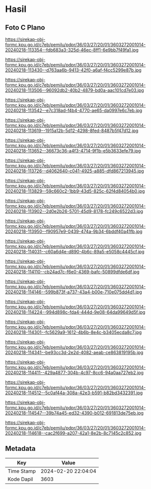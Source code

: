 # Hasil

## Foto C Plano

https://sirekap-obj-formc.kpu.go.id/c7eb/pemilu/pdpr/36/03/27/20/01/3603272001014-20240218-113354--fdb683a3-325d-46ec-8ff1-6e9bb7f49fa1.jpg

https://sirekap-obj-formc.kpu.go.id/c7eb/pemilu/pdpr/36/03/27/20/01/3603272001014-20240218-113430--d763aa6b-9413-42f0-a6af-f4cc5299e87b.jpg

https://sirekap-obj-formc.kpu.go.id/c7eb/pemilu/pdpr/36/03/27/20/01/3603272001014-20240218-113506--96092db2-40b2-4879-bd0a-aac101cd7e03.jpg

https://sirekap-obj-formc.kpu.go.id/c7eb/pemilu/pdpr/36/03/27/20/01/3603272001014-20240218-113542--e7c318ad-f4b4-4770-ae65-da0997e6c7eb.jpg

https://sirekap-obj-formc.kpu.go.id/c7eb/pemilu/pdpr/36/03/27/20/01/3603272001014-20240218-113619--1915a12b-5d12-4298-8fed-8487b5f47d12.jpg

https://sirekap-obj-formc.kpu.go.id/c7eb/pemilu/pdpr/36/03/27/20/01/3603272001014-20240218-113652--36673c36-a4f3-4714-9f1b-e5b3633efe79.jpg

https://sirekap-obj-formc.kpu.go.id/c7eb/pemilu/pdpr/36/03/27/20/01/3603272001014-20240218-113726--d4062640-c041-4925-a885-dfd867213945.jpg

https://sirekap-obj-formc.kpu.go.id/c7eb/pemilu/pdpr/36/03/27/20/01/3603272001014-20240218-113829--59c660c2-1bb9-43d5-825c-62f4d84054b0.jpg

https://sirekap-obj-formc.kpu.go.id/c7eb/pemilu/pdpr/36/03/27/20/01/3603272001014-20240218-113902--2d0e2b26-5701-45d9-8178-fc249c6522d3.jpg

https://sirekap-obj-formc.kpu.go.id/c7eb/pemilu/pdpr/36/03/27/20/01/3603272001014-20240218-113950--f90957e9-0439-474a-9b34-6bddf40a41fb.jpg

https://sirekap-obj-formc.kpu.go.id/c7eb/pemilu/pdpr/36/03/27/20/01/3603272001014-20240218-114031--c60a6d4e-d890-4b6c-89a5-e5058c4445cf.jpg

https://sirekap-obj-formc.kpu.go.id/c7eb/pemilu/pdpr/36/03/27/20/01/3603272001014-20240218-114110--cb24ad7c-f6e0-4369-bafc-50899dfde6df.jpg

https://sirekap-obj-formc.kpu.go.id/c7eb/pemilu/pdpr/36/03/27/20/01/3603272001014-20240218-114146--599b873f-a737-43a4-b00e-710e075dd4d1.jpg

https://sirekap-obj-formc.kpu.go.id/c7eb/pemilu/pdpr/36/03/27/20/01/3603272001014-20240218-114224--994d898c-fda4-444d-9e08-64da99649d5f.jpg

https://sirekap-obj-formc.kpu.go.id/c7eb/pemilu/pdpr/36/03/27/20/01/3603272001014-20240218-114301--fc5629a9-1612-4b6b-8e4c-b3405ecda8c7.jpg

https://sirekap-obj-formc.kpu.go.id/c7eb/pemilu/pdpr/36/03/27/20/01/3603272001014-20240218-114341--be93cc3d-2e2d-4082-aeab-ce863819195b.jpg

https://sirekap-obj-formc.kpu.go.id/c7eb/pemilu/pdpr/36/03/27/20/01/3603272001014-20240218-114411--429a4877-304b-4c97-8cc6-94a0aa727eb2.jpg

https://sirekap-obj-formc.kpu.go.id/c7eb/pemilu/pdpr/36/03/27/20/01/3603272001014-20240218-114512--5c0af44a-308a-42e3-b591-b82bd3432391.jpg

https://sirekap-obj-formc.kpu.go.id/c7eb/pemilu/pdpr/36/03/27/20/01/3603272001014-20240218-114547--39b74a45-ed32-4390-b012-691813de75eb.jpg

https://sirekap-obj-formc.kpu.go.id/c7eb/pemilu/pdpr/36/03/27/20/01/3603272001014-20240218-114618--cac2f699-a207-42a1-8e2b-8c7145c2c852.jpg


## Metadata

| Key        | Value               |
| ---------- | ------------------- |
| Time Stamp | 2024-02-20 22:04:04 |
| Kode Dapil | 3603                |



